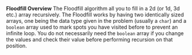 **Floodfill Overview**
The Floodfill algorithm all you to fill in a 2d (or 1d, 3d etc.) array recursively. The Floodfill works by having two identically sized arrays, one being the data type given in the problem (usually a `char`) and a `boolean` array used to mark spots you have visited before to prevent an infinite loop. You do not necessarily need the `boolean` array if you change the values and check their value before performing recursion on that position.